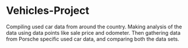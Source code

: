 # Vehicles-Project

Compiling used car data from around the country. Making analysis of the data using data points like sale price and odometer. Then gathering data from Porsche specific used car data, and comparing both the data sets.

